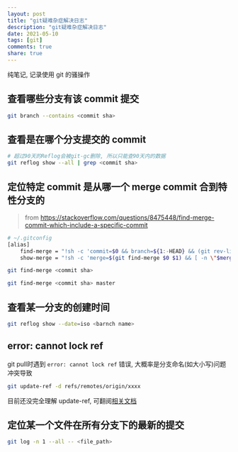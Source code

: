 ```yaml
---
layout: post
title: "git疑难杂症解决日志"
description: "git疑难杂症解决日志"
date: 2021-05-10
tags: [git]
comments: true
share: true
---
```


纯笔记, 记录使用 git 的骚操作

## 查看哪些分支有该 commit 提交

```bash
git branch --contains <commit sha>
```

## 查看是在哪个分支提交的 commit

```bash
# 超过90天的Reflog会被git-gc删除, 所以只能查90天内的数据
git reflog show --all | grep <commit sha>
```

## 定位特定 commit 是从哪一个 merge commit 合到特性分支的

> from https://stackoverflow.com/questions/8475448/find-merge-commit-which-include-a-specific-commit

```bash
# ~/.gitconfig
[alias]
    find-merge = "!sh -c 'commit=$0 && branch=${1:-HEAD} && (git rev-list $commit..$branch --ancestry-path | cat -n; git rev-list $commit..$branch --first-parent | cat -n) | sort -k2 -s | uniq -f1 -d | sort -n | tail -1 | cut -f2'"
    show-merge = "!sh -c 'merge=$(git find-merge $0 $1) && [ -n \"$merge\" ] && git show $merge'"

git find-merge <commit sha>

git find-merge <commit sha> master
```

## 查看某一分支的创建时间

```bash
git reflog show --date=iso <barnch name>
```

## error: cannot lock ref

git pull时遇到 `error: cannot lock ref` 错误, 大概率是分支命名(如大小写)问题冲突导致

```bash
git update-ref -d refs/remotes/origin/xxxx
```

目前还没完全理解 update-ref, 可翻阅[相关文档](https://www.bookstack.cn/read/git-doc-zh/docs-81.md)

## 定位某一个文件在所有分支下的最新的提交

```bash
git log -n 1 --all -- <file_path>
```
